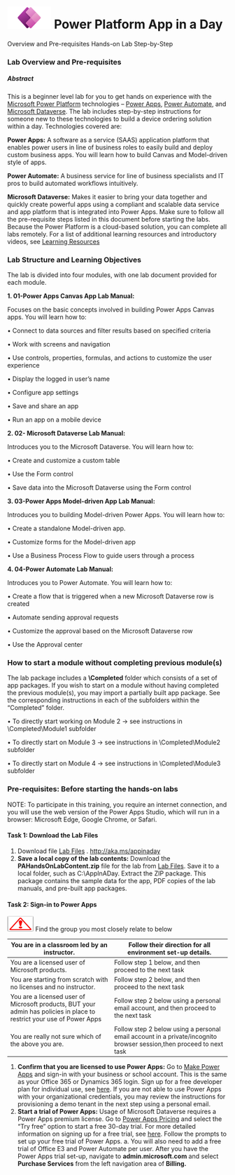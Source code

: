 # <img src="Media/Power%20app%20Logo.png" width="100" height="50">   Power Platform App in a Day 

Overview and Pre-requisites Hands-on Lab Step-by-Step
### Lab Overview and Pre-requisites
##### Abstract
This is a beginner level lab for you to get hands on experience with the [Microsoft Power Platform](https://powerplatform.microsoft.com/en-us/) technologies – [Power
Apps](https://powerapps.microsoft.com/en-in/), [Power Automate](https://powerplatform.microsoft.com/en-us/power-automate/), and [Microsoft Dataverse](https://powerplatform.microsoft.com/en-in/dataverse/). The lab includes step-by-step instructions for someone new to these
technologies to build a device ordering solution within a day. Technologies covered are:

**Power Apps:** A software as a service (SAAS) application platform that enables power users in line of business roles
to easily build and deploy custom business apps. You will learn how to build Canvas and Model-driven style of
apps.

**Power Automate:** A business service for line of business specialists and IT pros to build automated workflows
intuitively.

**Microsoft Dataverse:** Makes it easier to bring your data together and quickly create powerful apps using a
compliant and scalable data service and app platform that is integrated into Power Apps.
Make sure to follow all the pre-requisite steps listed in this document before starting the labs. Because the Power Platform
is a cloud-based solution, you can complete all labs remotely.
For a list of additional learning resources and introductory videos, see [Learning Resources](https://powerapps.microsoft.com/en-us/blog/microsoft-powerapps-learning-resources/)
      
 ### **Lab Structure and Learning Objectives**
 
The lab is divided into four modules, with one lab document provided for each module.

**1. 01-Power Apps Canvas App Lab Manual:**

  Focuses on the basic concepts involved in building Power Apps Canvas apps. You will learn how to:

  • Connect to data sources and filter results based on specified criteria

  • Work with screens and navigation

  • Use controls, properties, formulas, and actions to customize the user experience

  • Display the logged in user’s name

  • Configure app settings

  • Save and share an app

  • Run an app on a mobile device

**2. 02- Microsoft Dataverse Lab Manual:**

  Introduces you to the Microsoft Dataverse. You will learn how to:

  • Create and customize a custom table

  • Use the Form control

  • Save data into the Microsoft Dataverse using the Form control

**3. 03-Power Apps Model-driven App Lab Manual:**

  Introduces you to building Model-driven Power Apps. You will learn how to:

  • Create a standalone Model-driven app.

  • Customize forms for the Model-driven app

  • Use a Business Process Flow to guide users through a process

**4. 04-Power Automate Lab Manual:**

  Introduces you to Power Automate. You will learn how to:
  
  • Create a flow that is triggered when a new Microsoft Dataverse row is created
  
  • Automate sending approval requests

  • Customize the approval based on the Microsoft Dataverse row

  • Use the Approval center

  ### **How to start a module without completing previous module(s)**
  
   The lab package includes a **\Completed** folder which consists of a set of app packages. If you wish to start on a module
   without having completed the previous module(s), you may import a partially built app package. See the corresponding
   instructions in each of the subfolders within the “Completed” folder.
   
• To directly start working on Module 2 -> see instructions in \Completed\Module1 subfolder

• To directly start on Module 3 -> see instructions in \Completed\Module2 subfolder

• To directly start on Module 4 -> see instructions in \Completed\Module3 subfolder
### **Pre-requisites: Before starting the hands-on labs**

NOTE: To participate in this training, you require an internet connection, and you will use the web version of the Power
Apps Studio, which will run in a browser: Microsoft Edge, Google Chrome, or Safari.

#### **Task 1: Download the Lab Files**
1. Download file [Lab Files](http://aka.ms/appinaday) .           http://aka.ms/appinaday
2. **Save a local copy of the lab contents:** Download the **PAHandsOnLabContent.zip** file for the lab from [Lab Files](http://aka.ms/appinaday).
Save it to a local folder, such as C:\AppInADay. Extract the ZIP package. This package contains the sample data for
the app, PDF copies of the lab manuals, and pre-built app packages.
 
#### **Task 2: Sign-in to Power Apps**
  
<img src="Media/Causion.jpeg" width="60" height="35"> Find the group you most closely relate to below
  
| You are in a classroom led by an instructor. | Follow their direction for all environment set-up details. |
| ------------- | ------------- |
| You are a licensed user of Microsoft products.  | Follow step 1 below, and then proceed to the next task |
|You are starting from scratch with no licenses and no instructor.| Follow step 2 below, and then proceed to the next task  |
|You are a licensed user of Microsoft products, BUT your admin has policies in place to restrict your use of Power Apps| Follow step 2 below using a personal email account, and then proceed to the next task|
|You are really not sure which of the above you are.|Follow step 2 below using a personal email account in a private/incognito browser session,then proceed to next task|
  
  
1. **Confirm that you are licensed to use Power Apps:** Go to [Make Power Apps](http://make.powerapps.com/) and sign-in with your business
or school account. This is the same as your Office 365 or Dynamics 365 login. Sign up for a free developer plan for
individual use, see [here](https://docs.microsoft.com/en-us/powerapps/maker/dev-community-plan). If you are not able to use Power Apps with your organizational credentials, you may review
the instructions for provisioning a demo tenant in the next step using a personal email.
2. **Start a trial of Power Apps:** Usage of Microsoft Dataverse requires a Power Apps premium
license. Go to [Power Apps Pricing](https://powerapps.microsoft.com/pricing) and select the “Try free” option to start a free 30-day trial. For more detailed
information on signing up for a free trial, see [here](https://docs.microsoft.com/en-us/powerapps/maker/signup-for-powerapps). Follow the prompts to set up your free trial of Power Apps.
a. You will also need to add a free trial of Office E3 and Power Automate per user. After you have the Power
Apps trial set-up, navigate to **admin.microsoft.com** and select **Purchase Services** from the left
navigation area of **Billing.**
  
  
  

